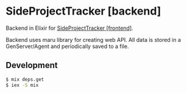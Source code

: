# SideProjectTracker [backend]

Backend in Elixir for [SideProjectTracker [frontend]](https://github.com/ardhena/side-project-tracker-frontend).

Backend uses maru library for creating web API. All data is stored in a GenServer/Agent and periodically saved to a file.

## Development

```bash
$ mix deps.get
$ iex -S mix
```
